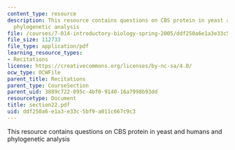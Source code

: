 ```yaml
---
content_type: resource
description: This resource contains questions on CBS protein in yeast and humans and
  phylogenetic analysis
file: /courses/7-014-introductory-biology-spring-2005/ddf250a6e1a3e33c5bf9a011c667c9c3_section22.pdf
file_size: 112733
file_type: application/pdf
learning_resource_types:
- Recitations
license: https://creativecommons.org/licenses/by-nc-sa/4.0/
ocw_type: OCWFile
parent_title: Recitations
parent_type: CourseSection
parent_uid: 3889c722-095c-4bf0-9140-16a7998b93dd
resourcetype: Document
title: section22.pdf
uid: ddf250a6-e1a3-e33c-5bf9-a011c667c9c3
---
```

This resource contains questions on CBS protein in yeast and humans and phylogenetic analysis